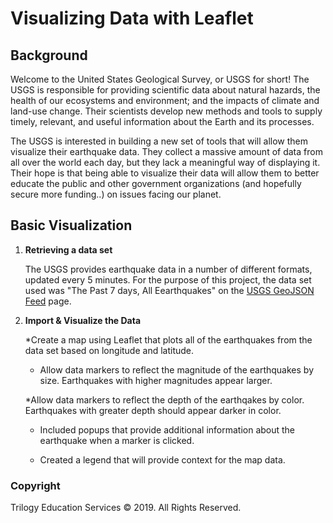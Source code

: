 # Visualizing Data with Leaflet



## Background

Welcome to the United States Geological Survey, or USGS for short! The USGS is responsible for providing scientific data about natural hazards, the health of our ecosystems and environment; and the impacts of climate and land-use change. Their scientists develop new methods and tools to supply timely, relevant, and useful information about the Earth and its processes.

The USGS is interested in building a new set of tools that will allow them visualize their earthquake data. They collect a massive amount of data from all over the world each day, but they lack a meaningful way of displaying it. Their hope is that being able to visualize their data will allow them to better educate the public and other government organizations (and hopefully secure more funding..) on issues facing our planet.

## Basic Visualization

1. **Retrieving a data set**

   The USGS provides earthquake data in a number of different formats, updated every 5 minutes. For the purpose of this project, the data set used was "The Past 7 days, All Eearthquakes" on the [USGS GeoJSON Feed](http://earthquake.usgs.gov/earthquakes/feed/v1.0/geojson.php) page.  

2. **Import & Visualize the Data**

   *Create a map using Leaflet that plots all of the earthquakes from the data set based on longitude and latitude.

   * Allow data markers to reflect the magnitude of the earthquakes by size. Earthquakes with higher magnitudes appear larger. 
   
   *Allow data markers to reflect the depth of the earthqakes by color. Earthquakes with greater depth should appear darker in color.

   * Included popups that provide additional information about the earthquake when a marker is clicked.

   * Created a legend that will provide context for the map data.

### Copyright

Trilogy Education Services © 2019. All Rights Reserved.
